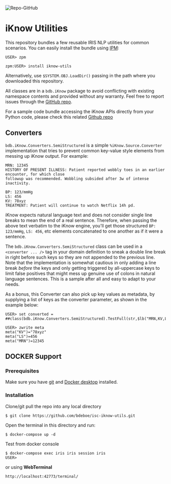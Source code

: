 ![Repo-GitHub](https://img.shields.io/badge/dynamic/xml?color=blue&label=IPM%20version&version&prefix=v&query=%2F%2FVersion&url=https%3A%2F%2Fraw.githubusercontent.com%2Fbdeboe%2Fisc-iknow-utils%2Fmain%2Fmodule.xml)


# iKnow Utilities

This repository bundles a few reusable IRIS NLP utilities for common scenarios. You can easily install the bundle using [IPM](https://github.com/intersystems/ipm):

```ObjectScript
USER> zpm

zpm:USER> install iknow-utils
```

Alternatively, use `$SYSTEM.OBJ.LoadDir()` passing in the path where you downloaded this repository.

All classes are in a `bdb.iKnow` package to avoid conflicting with existing namespace contents and provided without any warranty. Feel free to report issues through the [GitHub repo](https://github.com/bdeboe/isc-iknow-utils/issues).

For a sample code bundle accessing the iKnow APIs directly from your Python code, please check this related [Github repo](https://github.com/bdeboe/isc-iknow-irispy)


## Converters

`bdb.iKnow.Converters.SemiStructured` is a simple `%iKnow.Source.Converter` implementation that tries to prevent common key-value style elements from messing up iKnow output. For example:

```text
MRN: 12345
HISTORY OF PRESENT ILLNESS: Patient reported wobbly toes in an earlier encounter, for which close
followup was recommended. Wobbling subsided after 3w of intense inactivity.
  
BP: 123/mmHg
LS: 456
KV: 78xyz
TREATMENT: Patient will continue to watch Netflix 14h pd.
```

iKnow expects natural language text and does not consider single line breaks to mean the end of a real sentence. Therefore, when passing the above text verbatim to the iKnow engine, you'll get those structured `BP: 123/mmHg`, `LS: 456`, etc elements concatenated to one another as if it were a sentence.

The `bdb.iKnow.Converters.SemiStructured` class can be used in a `<converter ... />` tag in your domain definition to sneak a double line break in right before such keys so they are not appended to the previous line. Note that the implementation is somewhat cautious in only adding a line break _before_ the keys and only getting triggered by all-uppercase keys to limit false positives that might mess up genuine use of colons in natural language sentences. This is a sample after all and easy to adapt to your needs.

As a bonus, this Converter can also pick up key values as metadata, by supplying a list of keys as the converter parameter, as shown in the example below:

```ObjectScript
USER> set converted = ##class(bdb.iKnow.Converters.SemiStructured).TestFull(str,$lb("MRN,KV,LS"),.meta)

USER> zwrite meta
meta("KV")="78xyz"
meta("LS")=456
meta("MRN")=12345
```
## DOCKER Support
### Prerequisites   
Make sure you have [git](https://git-scm.com/book/en/v2/Getting-Started-Installing-Git) and [Docker desktop](https://www.docker.com/products/docker-desktop) installed.    
### Installation    
Clone/git pull the repo into any local directory
```
$ git clone https://github.com/bdeboe/isc-iknow-utils.git 
```
Open the terminal in this directory and run:
```
$ docker-compose up -d
```
Test from docker console
```
$ docker-compose exec iris iris session iris
USER>
```
or using **WebTerminal**
```
http://localhost:42773/terminal/
```
